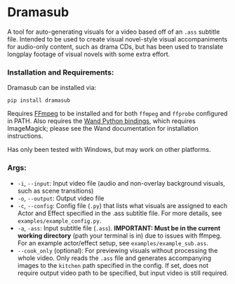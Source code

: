 # Dramasub

A tool for auto-generating visuals for a video based off of an `.ass` subtitle file. Intended to be used to create visual novel-style visual accompaniments for audio-only content, such as drama CDs, but has been used to translate longplay footage of visual novels with some extra effort.

### Installation and Requirements:

Dramasub can be installed via:

`pip install dramasub`

Requires [FFmpeg](https://ffmpeg.org/) to be installed and for both `ffmpeg` and `ffprobe` configured in PATH. Also requires the [Wand Python bindings](https://docs.wand-py.org/), which requires ImageMagick; please see the Wand documentation for installation instructions.

Has only been tested with Windows, but may work on other platforms.


### Args:
* `-i`, `--input`: Input video file (audio and non-overlay background visuals, such as scene transitions)
* `-o`, `--output`: Output video file
* `-c`, `--config`: Config file (`.py`) that lists what visuals are assigned to each Actor and Effect specified in the .ass subtitle file. For more details, see `examples/example_config.py`.
* `-a`, `-ass`: Input subtitle file (`.ass`). **IMPORTANT: Must be in the current working directory** (path your terminal is in) due to issues with ffmpeg. For an example actor/effect setup, see `examples/example_sub.ass`.
* `--cook_only` (optional): For previewing visuals without processing the whole video. Only reads the `.ass` file and generates accompanying images to the `kitchen` path specified in the config. If set, does not require output video path to be specified, but input video is still required.